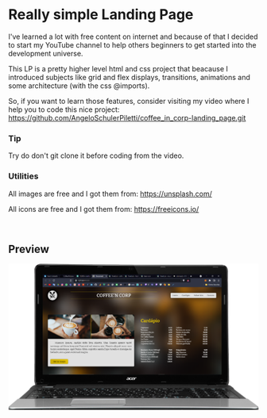 # Really simple Landing Page
I've learned a lot with free content on internet and because of that I decided to start my YouTube channel to help others beginners to get started into the development universe. 

This LP is a pretty higher level html and css project that beacause I introduced subjects like grid and flex displays, transitions, animations and some architecture (with the css @imports). 

So, if you want to learn those features, consider visiting my video where I help you to code this nice project: https://github.com/AngeloSchulerPiletti/coffee_in_corp-landing_page.git

### Tip
Try do don't git clone it before coding from the video.

### Utilities
All images are free and I got them from: https://unsplash.com/

All icons are free and I got them from: https://freeicons.io/

<br>

## Preview
![Laptop frame with the project](./images/readme/laptop.png)